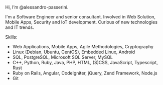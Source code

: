 Hi, I’m @alessandro-passerini.

I'm a Software Engineer and senior consultant.
Involved in Web Solution, Mobile Apps, Security and IoT development.
Curious of new technologies and IT trends.

Skills:
- Web Applications, Mobile Apps, Agile Methodologies, Cryptography
- Linux (Debian, Ubuntu, CentOS), Embedded Linux, Android
- SQL, PostgreSQL, Microsoft SQL Server, MySQL
- C++, Python, Ruby, Java, PHP, HTML, (S)CSS, JavaScript, Typescript, Rust
- Ruby on Rails, Angular, CodeIgniter, jQuery, Zend Framework, Node.js
- Git
 
<!---
alessandro-passerini/alessandro-passerini is a ✨ special ✨ repository because its `README.md` (this file) appears on your GitHub profile.
You can click the Preview link to take a look at your changes.
--->
